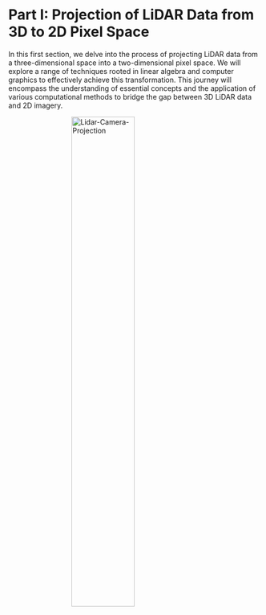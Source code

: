 # Part I: Projection of LiDAR Data from 3D to 2D Pixel Space

In this first section, we delve into the process of projecting LiDAR data from a three-dimensional space into a two-dimensional pixel space. We will explore a range of techniques rooted in linear algebra and computer graphics to effectively achieve this transformation. This journey will encompass the understanding of essential concepts and the application of various computational methods to bridge the gap between 3D LiDAR data and 2D imagery.

<img src="lidar_projection.gif" alt="Lidar-Camera-Projection" style="display: block; margin-left: auto; margin-right: auto; width: 50%;">
